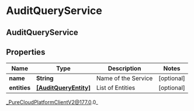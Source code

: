 # AuditQueryService

## AuditQueryService

## Properties

|Name | Type | Description | Notes|
|------------ | ------------- | ------------- | -------------|
| **name** | **String** | Name of the Service | [optional] |
| **entities** | [**[AuditQueryEntity]**]([AuditQueryEntity]) | List of Entities | [optional] |



_PureCloudPlatformClientV2@177.0.0_
